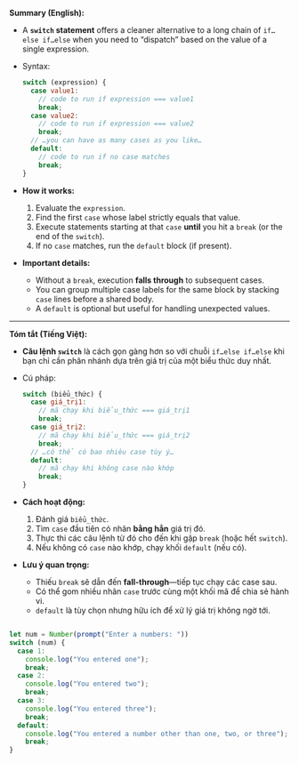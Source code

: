 **Summary (English):**

* A **`switch` statement** offers a cleaner alternative to a long chain of `if…else if…else` when you need to “dispatch” based on the value of a single expression.
* Syntax:

  ```js
  switch (expression) {
    case value1:
      // code to run if expression === value1
      break;
    case value2:
      // code to run if expression === value2
      break;
    // …you can have as many cases as you like…
    default:
      // code to run if no case matches
      break;
  }
  ```
* **How it works:**

  1. Evaluate the `expression`.
  2. Find the first `case` whose label strictly equals that value.
  3. Execute statements starting at that `case` **until** you hit a `break` (or the end of the `switch`).
  4. If no `case` matches, run the `default` block (if present).
* **Important details:**

  * Without a `break`, execution **falls through** to subsequent cases.
  * You can group multiple case labels for the same block by stacking `case` lines before a shared body.
  * A `default` is optional but useful for handling unexpected values.

---

**Tóm tắt (Tiếng Việt):**

* **Câu lệnh `switch`** là cách gọn gàng hơn so với chuỗi `if…else if…else` khi bạn chỉ cần phân nhánh dựa trên giá trị của một biểu thức duy nhất.
* Cú pháp:

  ```js
  switch (biểu_thức) {
    case giá_trị1:
      // mã chạy khi biểu_thức === giá_trị1
      break;
    case giá_trị2:
      // mã chạy khi biểu_thức === giá_trị2
      break;
    // …có thể có bao nhiêu case tùy ý…
    default:
      // mã chạy khi không case nào khớp
      break;
  }
  ```
* **Cách hoạt động:**

  1. Đánh giá `biểu_thức`.
  2. Tìm `case` đầu tiên có nhãn **bằng hẳn** giá trị đó.
  3. Thực thi các câu lệnh từ đó cho đến khi gặp `break` (hoặc hết `switch`).
  4. Nếu không có `case` nào khớp, chạy khối `default` (nếu có).
* **Lưu ý quan trọng:**

  * Thiếu `break` sẽ dẫn đến **fall-through**—tiếp tục chạy các case sau.
  * Có thể gom nhiều nhãn `case` trước cùng một khối mã để chia sẻ hành vi.
  * `default` là tùy chọn nhưng hữu ích để xử lý giá trị không ngờ tới.


``` javascript

let num = Number(prompt("Enter a numbers: "))
switch (num) {
  case 1:
    console.log("You entered one");
    break;
  case 2:
    console.log("You entered two");
    break;
  case 3:
    console.log("You entered three");
    break;
  default:
    console.log("You entered a number other than one, two, or three");
    break;
}

```